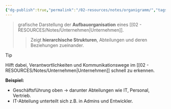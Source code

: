 ```yaml
---
{"dg-publish":true,"permalink":"/02-resources/notes/organigramm/","tags":["ausbildung/gfn/ap1/vorbereitung","organisation","wirtschaft/bwl"],"noteIcon":"","updated":"2025-09-27T01:32:43.602+02:00"}
---
```


>grafische Darstellung der **Aufbauorganisation** eines [[02 - RESOURCES/Notes/Unternehmen\|Unternehmen]]. 
>>Zeigt **hierarchische Strukturen**, Abteilungen und deren Beziehungen zueinander.


> [!tip]  
> Hilft dabei, Verantwortlichkeiten und Kommunikationswege im [[02 - RESOURCES/Notes/Unternehmen\|Unternehmen]] schnell zu erkennen.

**Beispiel:**

- Geschäftsführung oben → darunter Abteilungen wie IT, Personal, Vertrieb.
- IT-Abteilung unterteilt sich z.B. in Admins und Entwickler.